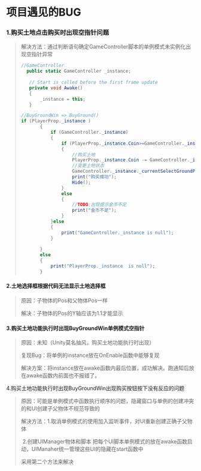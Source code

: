 # 项目遇见的BUG

### 1.购买土地点击购买时出现空指针问题

>解决方法：通过判断语句确定GameController脚本的单例模式未实例化出现空指针异常
>
>```c#
>//GameController
>	public static GameController _instance;
>     
>    // Start is called before the first frame update
>    private void Awake()
>    {
>        _instance = this;
>    }
>```
>
>```C#
>//BuyGroundWin => BuyGround()
>if (PlayerProp._instance )
>        {
>            if (GameController._instance)
>            {
>                if (PlayerProp._instance.Coin>=GameController._instance._currentSelectGroundProperties.price)
>                {
>                    //购买土地
>                    PlayerProp._instance.Coin -= GameController._instance._currentSelectGroundProperties.price;
>                    //变更土地状态
>                    GameController._instance._currentSelectGroundProperties.State = 1;
>                    print("购买成功");
>                    Hide();
>                }
>                else
>                {
>                    //TODO:出现提示金币不足
>                    print("金币不足");
>                } 
>            }else 
>            {
>                print("GameController._instance is null");
>            }
>            
>        }
>        else
>        {
>            print("PlayerProp._instance  is null");
>        }
>```
>

#### 2.土地选择框根据代码无法显示土地选择框

>原因：子物体的Pos和父物体Pos一样
>
>解决：子物体的Pos的Y轴应该为1.1才能显示

#### 3.购买土地功能执行时出现BuyGroundWin单例模式空指针

>原因：未知（Unity莫名抽风，购买土地功能执行时出现）
>
>复现Bug：将单例的instance放在OnEnable函数中能够复现
>
>解决方案：将instance放在awake函数内最后位置，成功解决。跑通知后放在awake函数内前面也不报错了。

4.购买土地功能执行时出现BuyGroundWin出现购买按钮按下没有反应的问题

>原因：可能是单例模式中函数执行顺序的问题，隐藏窗口与单例的创建冲突的和UI创建子父物体不规范导致的
>
>解决方法：1.取消单例模式的使用加入监听事件，对UI重新创建正确子父物体
>
>​		 2.创建UIManager物体和脚本 把每个UI脚本单例模式的放在awake函数启动，UIManaher统一管理这些UI的隐藏在start函数中
>
>采用第二个方法来解决
